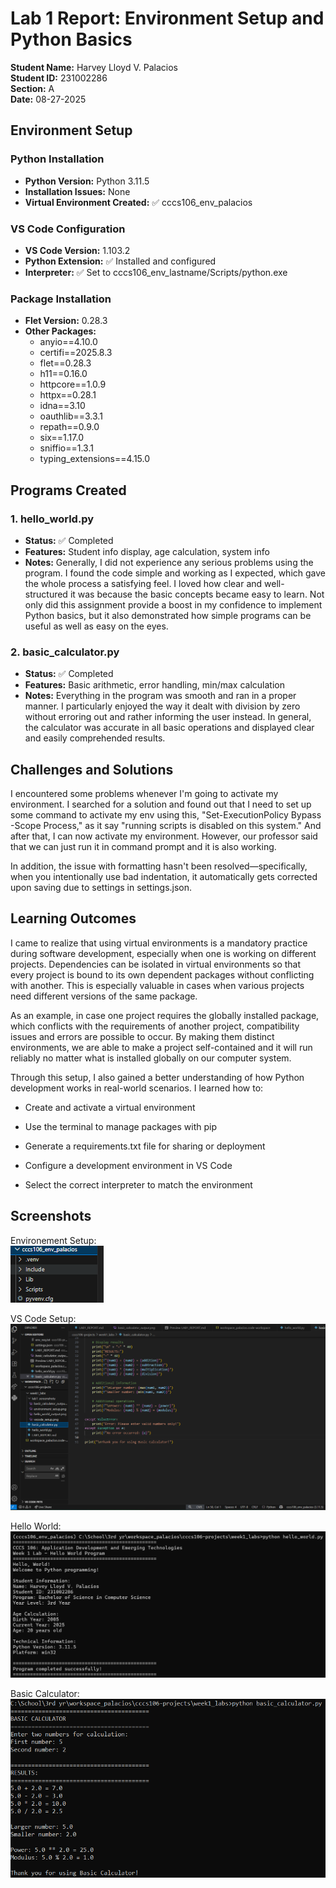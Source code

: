 # Lab 1 Report: Environment Setup and Python Basics

**Student Name:** Harvey Lloyd V. Palacios\
**Student ID:** 231002286\
**Section:** A\
**Date:** 08-27-2025

## Environment Setup

### Python Installation
- **Python Version:** Python 3.11.5
- **Installation Issues:** None
- **Virtual Environment Created:** ✅ cccs106_env_palacios

### VS Code Configuration
- **VS Code Version:** 1.103.2
- **Python Extension:** ✅ Installed and configured
- **Interpreter:** ✅ Set to cccs106_env_lastname/Scripts/python.exe

### Package Installation
- **Flet Version:** 0.28.3
- **Other Packages:**
    - anyio==4.10.0
    - certifi==2025.8.3
    - flet==0.28.3
    - h11==0.16.0
    - httpcore==1.0.9
    - httpx==0.28.1
    - idna==3.10
    - oauthlib==3.3.1
    - repath==0.9.0
    - six==1.17.0
    - sniffio==1.3.1
    - typing_extensions==4.15.0

## Programs Created

### 1. hello_world.py
- **Status:** ✅ Completed
- **Features:** Student info display, age calculation, system info
- **Notes:** Generally, I did not experience any serious problems using the program. I found the code simple and working as I expected, which gave the whole process a satisfying feel. I loved how clear and well-structured it was because the basic concepts became easy to learn. Not only did this assignment provide a boost in my confidence to implement Python basics, but it also demonstrated how simple programs can be useful as well as easy on the eyes.
### 2. basic_calculator.py
- **Status:** ✅ Completed
- **Features:** Basic arithmetic, error handling, min/max calculation
- **Notes:** Everything in the program was smooth and ran in a proper manner. I particularly enjoyed the way it dealt with division by zero without erroring out and rather informing the user instead. In general, the calculator was accurate in all basic operations and displayed clear and easily comprehended results.

## Challenges and Solutions

I encountered some problems whenever I'm going to activate my environment. I searched for a solution and found out that I need to set up some command to activate my env using this, "Set-ExecutionPolicy Bypass -Scope Process," as it say "running scripts is disabled on this system." And after that, I can now activate my environment. However, our professor said that we can just run it in command prompt and it is also working. 

In addition, the issue with formatting hasn't been resolved—specifically, when you intentionally use bad indentation, it automatically gets corrected upon saving due to settings in settings.json.



## Learning Outcomes

I came to realize that using virtual environments is a mandatory practice during software development, especially when one is working on different projects. Dependencies can be isolated in virtual environments so that every project is bound to its own dependent packages without conflicting with another. This is especially valuable in cases when various projects need different versions of the same package.

As an example, in case one project requires the globally installed package, which conflicts with the requirements of another project, compatibility issues and errors are possible to occur. By making them distinct environments, we are able to make a project self-contained and it will run reliably no matter what is installed globally on our computer system.

Through this setup, I also gained a better understanding of how Python development works in real-world scenarios. I learned how to:

- Create and activate a virtual environment

- Use the terminal to manage packages with pip

- Generate a requirements.txt file for sharing or deployment

- Configure a development environment in VS Code

- Select the correct interpreter to match the environment

## Screenshots

Environement Setup:\
![alt text](/week1_labs/lab1_screenshots/environment_setup.png)

VS Code Setup:\
![alt text](/week1_labs/lab1_screenshots/vscode_setup.png)


Hello World:
![alt text](/week1_labs/lab1_screenshots/hello_world_output.png)

Basic Calculator:\
![alt text](/week1_labs/lab1_screenshots/basic_calculator_output.png)

